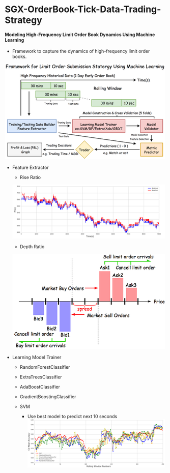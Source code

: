 # SGX-OrderBook-Tick-Data-Trading-Strategy

#### Modeling High-Frequency Limit Order Book Dynamics Using Machine Learning 

* Framework to capture the dynamics of high-frequency limit order books.

![png](Graph/pipline.png)

* Feature Extractor

  * Rise Ratio
  
  ![png](Graph/Price_B1A1.png)

  * Depth Ratio
  
  ![png](Graph/depth.png)
 
* Learning Model Trainer
  
  *  RandomForestClassifier
  *  ExtraTreesClassifier
  *  AdaBoostClassifier
  *  GradientBoostingClassifier
  *  SVM
  
     *  Use best model to predict next 10 seconds
     ![png](Graph/CV_Best_Model.png)
 

